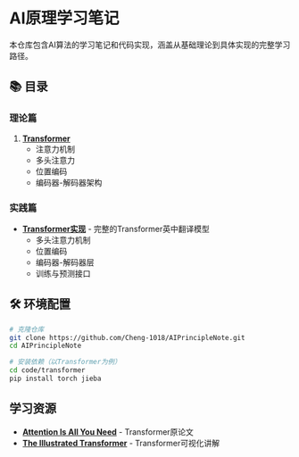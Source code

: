# AI原理学习笔记

本仓库包含AI算法的学习笔记和代码实现，涵盖从基础理论到具体实现的完整学习路径。

## 📚 目录

### 理论篇

1. **[Transformer](note/1.transformer.md)**
   - 注意力机制
   - 多头注意力
   - 位置编码
   - 编码器-解码器架构

### 实践篇

- **[Transformer实现](code/transformer/)** - 完整的Transformer英中翻译模型
  - 多头注意力机制
  - 位置编码
  - 编码器-解码器层
  - 训练与预测接口

## 🛠️ 环境配置

```bash
# 克隆仓库
git clone https://github.com/Cheng-1018/AIPrincipleNote.git
cd AIPrincipleNote

# 安装依赖（以Transformer为例）
cd code/transformer
pip install torch jieba
```

## 学习资源

- **[Attention Is All You Need](https://arxiv.org/abs/1706.03762)** - Transformer原论文
- **[The Illustrated Transformer](https://jalammar.github.io/illustrated-transformer/)** - Transformer可视化讲解
